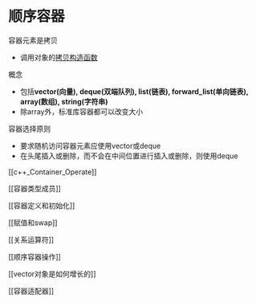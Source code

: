 # 顺序容器

容器元素是拷贝

- 调用对象的[拷贝构造函数](c++_Copy_Constructor.md)

概念

- 包括**vector(向量), deque(双端队列), list(链表), forward_list(单向链表), array(数组), string(字符串)**
- 除array外，标准库容器都可以改变大小

容器选择原则

- 要求随机访问容器元素应使用vector或deque
- 在头尾插入或删除，而不会在中间位置进行插入或删除，则使用deque


[[c++_Container_Operate]]

[[容器类型成员]]

[[容器定义和初始化]]

[[赋值和swap]]
  
[[关系运算符]]

[[顺序容器操作]]

[[vector对象是如何增长的]]

[[容器适配器]]